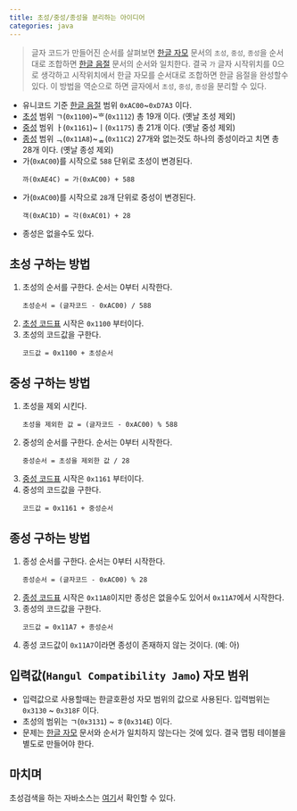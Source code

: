 ```yaml
---
title: 초성/중성/종성을 분리하는 아이디어
categories: java
---
```


> 글자 코드가 만들어진 순서를 살펴보면 [한글 자모][2] 문서의 `초성`, `중성`, `종성`을 순서대로 조합하면 [한글 음절][1] 문서의 순서와 일치한다.
> 결국 `가` 글자 시작위치를 0으로 생각하고 시작위치에서 한글 자모를 순서대로 조합하면 한글 음절을 완성할수 있다.
> 이 방법을 역순으로 하면 글자에서 `초성`, `중성`, `종성`을 분리할 수 있다.

- 유니코드 기준 [한글 음절][1] 범위 `0xAC00`~`0xD7A3` 이다.
- [초성][2] 범위 ㄱ(`0x1100`)~ᄒ(`0x1112`) 총 19개 이다. (옛날 초성 제외)
- [중성][2] 범위 ㅏ(`0x1161`)~ㅣ(`0x1175`) 총 21개 이다. (옛날 중성 제외)
- [종성][2] 범위 ᆨ(`0x11A8`)~ᇂ(`0x11C2`) 27개와 없는것도 하나의 종성이라고 치면 총 28개 이다. (옛날 종성 제외)
- 가(`0xAC00`)를 시작으로 `588` 단위로 초성이 변경된다.
    ```
    까(0xAE4C) = 가(0xAC00) + 588
    ```
- 가(`0xAC00`)를 시작으로 `28`개 단위로 중성이 변경된다.
    ```
    객(0xAC1D) = 각(0xAC01) + 28
    ```
- 종성은 없을수도 있다.

## 초성 구하는 방법
1. 초성의 순서를 구한다. 순서는 0부터 시작한다.
    ```
    초성순서 = (글자코드 - 0xAC00) / 588
    ```
1. [초성 코드표][2] 시작은 `0x1100` 부터이다.
1. 초성의 코드값을 구한다.
    ```
    코드값 = 0x1100 + 초성순서
    ```
    
## 중성 구하는 방법
1. 초성을 제외 시킨다.
    ```
    초성을 제외한 값 = (글자코드 - 0xAC00) % 588
    ```
1. 중성의 순서를 구한다. 순서는 0부터 시작한다.
    ```
    중성순서 = 초성을 제외한 값 / 28
    ```
1. [중성 코드표][2] 시작은 `0x1161` 부터이다.    
1. 중성의 코드값을 구한다.
    ```
    코드값 = 0x1161 + 중성순서
    ```
    
## 종성 구하는 방법
1. 종성 순서를 구한다. 순서는 0부터 시작한다.
    ```
    종성순서 = (글자코드 - 0xAC00) % 28
    ```
1. [종성 코드표][2] 시작은 `0x11A8`이지만 종성은 없을수도 있어서 `0x11A7`에서 시작한다.
1. 종성의 코드값을 구한다.
    ```
    코드값 = 0x11A7 + 종성순서
    ```
1. 종성 코드값이 `0x11A7`이라면 종성이 존재하지 않는 것이다. (예: 아)

## 입력값(`Hangul Compatibility Jamo`) 자모 범위
- 입력값으로 사용할때는 한글호환성 자모 범위의 값으로 사용된다. 입력범위는 `0x3130` ~ `0x318F` 이다.
- 초성의 범위는 ㄱ(`0x3131`) ~ ㅎ(`0x314E`) 이다. 
- 문제는 [한글 자모][2] 문서와 순서가 일치하지 않는다는 것에 있다. 결국 맵핑 테이블을 별도로 만들어야 한다.


## 마치며
초성검색을 하는 자바소스는 [여기](https://github.com/daejoon/study/tree/main/initial-sound-search)서 확인할 수 있다.


[1]: http://www.unicode.org/charts/PDF/UAC00.pdf "한글 음절"
[2]: http://www.unicode.org/charts/PDF/U1100.pdf "한글 자모"
